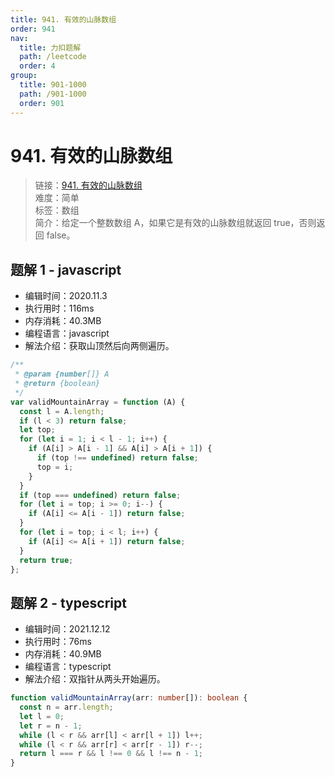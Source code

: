 ```yaml
---
title: 941. 有效的山脉数组
order: 941
nav:
  title: 力扣题解
  path: /leetcode
  order: 4
group:
  title: 901-1000
  path: /901-1000
  order: 901
---
```


# 941. 有效的山脉数组

> 链接：[941. 有效的山脉数组](https://leetcode-cn.com/problems/valid-mountain-array/)  
> 难度：简单  
> 标签：数组  
> 简介：给定一个整数数组 A，如果它是有效的山脉数组就返回 true，否则返回 false。

## 题解 1 - javascript

- 编辑时间：2020.11.3
- 执行用时：116ms
- 内存消耗：40.3MB
- 编程语言：javascript
- 解法介绍：获取山顶然后向两侧遍历。

```javascript
/**
 * @param {number[]} A
 * @return {boolean}
 */
var validMountainArray = function (A) {
  const l = A.length;
  if (l < 3) return false;
  let top;
  for (let i = 1; i < l - 1; i++) {
    if (A[i] > A[i - 1] && A[i] > A[i + 1]) {
      if (top !== undefined) return false;
      top = i;
    }
  }
  if (top === undefined) return false;
  for (let i = top; i >= 0; i--) {
    if (A[i] <= A[i - 1]) return false;
  }
  for (let i = top; i < l; i++) {
    if (A[i] <= A[i + 1]) return false;
  }
  return true;
};
```

## 题解 2 - typescript

- 编辑时间：2021.12.12
- 执行用时：76ms
- 内存消耗：40.9MB
- 编程语言：typescript
- 解法介绍：双指针从两头开始遍历。

```typescript
function validMountainArray(arr: number[]): boolean {
  const n = arr.length;
  let l = 0;
  let r = n - 1;
  while (l < r && arr[l] < arr[l + 1]) l++;
  while (l < r && arr[r] < arr[r - 1]) r--;
  return l === r && l !== 0 && l !== n - 1;
}
```
